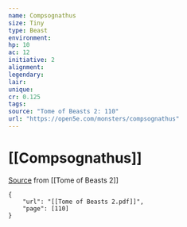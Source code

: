 ```yaml
---
name: Compsognathus
size: Tiny
type: Beast
environment: 
hp: 10
ac: 12
initiative: 2
alignment: 
legendary: 
lair: 
unique: 
cr: 0.125
tags: 
source: "Tome of Beasts 2: 110"
url: "https://open5e.com/monsters/compsognathus"
---
```

# [[Compsognathus]]

[Source](zotero://open-pdf/library/items/9UQIAB6R?page=110) from [[Tome of Beasts 2]]

```pdf
{
	"url": "[[Tome of Beasts 2.pdf]]",
	"page": [110]
}
```

